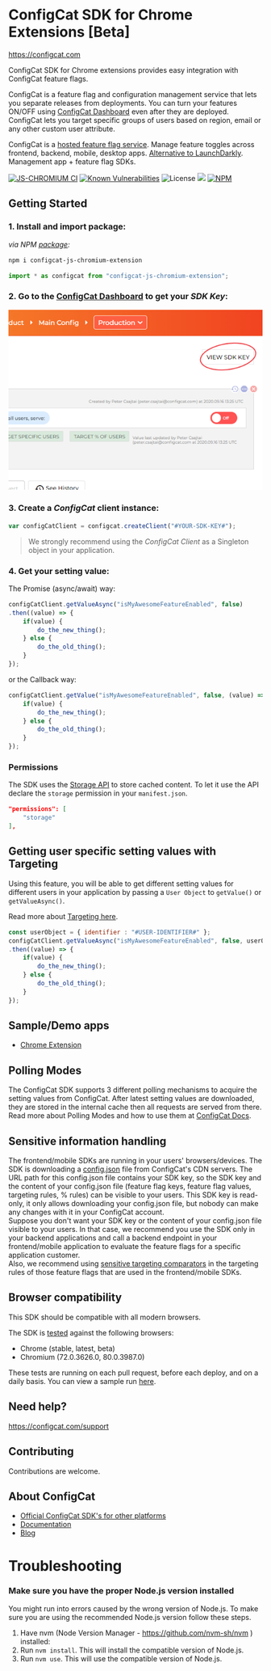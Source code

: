 # ConfigCat SDK for Chrome Extensions [Beta]
https://configcat.com

ConfigCat SDK for Chrome extensions provides easy integration with ConfigCat feature flags.

ConfigCat is a feature flag and configuration management service that lets you separate releases from deployments. You can turn your features ON/OFF using <a href="https://app.configcat.com" target="_blank">ConfigCat Dashboard</a> even after they are deployed. ConfigCat lets you target specific groups of users based on region, email or any other custom user attribute.

ConfigCat is a <a href="https://configcat.com" target="_blank">hosted feature flag service</a>. Manage feature toggles across frontend, backend, mobile, desktop apps. <a href="https://configcat.com" target="_blank">Alternative to LaunchDarkly</a>. Management app + feature flag SDKs.

[![JS-CHROMIUM CI](https://github.com/configcat/js-chromium-extension-sdk/actions/workflows/js-chromium-ci.yml/badge.svg?branch=master)](https://github.com/configcat/js-chromium-extension-sdk/actions/workflows/js-chromium-ci.yml) 
[![Known Vulnerabilities](https://snyk.io/test/github/configcat/js-chromium-extension-sdk/badge.svg?targetFile=package.json)](https://snyk.io/test/github/configcat/js-chromium-extension-sdk?targetFile=package.json) 
![License](https://img.shields.io/github/license/configcat/js-chromium-extension-sdk.svg) 
[![](https://data.jsdelivr.com/v1/package/npm/configcat-js-chromium-extension/badge)](https://www.jsdelivr.com/package/npm/configcat-js-chromium-extension)
[![NPM](https://nodei.co/npm/configcat-js-chromium-extension.png)](https://nodei.co/npm/configcat-js-chromium-extension/)

## Getting Started

### 1. Install and import package:

*via NPM [package](https://npmjs.com/package/configcat-js-chromium-extension):*
```PowerShell
npm i configcat-js-chromium-extension
```
```js
import * as configcat from "configcat-js-chromium-extension";
```

### 2. Go to the <a href="https://app.configcat.com/sdkkey" target="_blank">ConfigCat Dashboard</a> to get your *SDK Key*:
![SDK-KEY](https://raw.githubusercontent.com/ConfigCat/js-chromium-extension-sdk/master/media/readme02-3.png  "SDK-KEY")

### 3. Create a *ConfigCat* client instance:
```js
var configCatClient = configcat.createClient("#YOUR-SDK-KEY#");
```
> We strongly recommend using the *ConfigCat Client* as a Singleton object in your application.

### 4. Get your setting value:
The Promise (async/await) way:
```js
configCatClient.getValueAsync("isMyAwesomeFeatureEnabled", false)
.then((value) => {
    if(value) {
        do_the_new_thing();
    } else {
        do_the_old_thing();
    }
});
```
or the Callback way:
```js
configCatClient.getValue("isMyAwesomeFeatureEnabled", false, (value) => {
    if(value) {
        do_the_new_thing();
    } else {
        do_the_old_thing();
    }
});
```

### Permissions
The SDK uses the [Storage API](https://developer.chrome.com/docs/extensions/reference/storage/) to store cached content. To let it use the API declare the `storage` permission in your `manifest.json`.

```json
"permissions": [
    "storage"
],
```

## Getting user specific setting values with Targeting
Using this feature, you will be able to get different setting values for different users in your application by passing a `User Object` to `getValue()` or `getValueAsync()`.

Read more about [Targeting here](https://configcat.com/docs/advanced/targeting/).
```js
const userObject = { identifier : "#USER-IDENTIFIER#" };
configCatClient.getValueAsync("isMyAwesomeFeatureEnabled", false, userObject)
.then((value) => {
    if(value) {
        do_the_new_thing();
    } else {
        do_the_old_thing();
    }
});
```

## Sample/Demo apps
  - [Chrome Extension](https://github.com/configcat/js-chromium-extension-sdk/tree/master/samples/chrome-extension)

## Polling Modes
The ConfigCat SDK supports 3 different polling mechanisms to acquire the setting values from ConfigCat. After latest setting values are downloaded, they are stored in the internal cache then all requests are served from there. Read more about Polling Modes and how to use them at [ConfigCat Docs](https://configcat.com/docs/sdk-reference/js/#polling-modes).

## Sensitive information handling

The frontend/mobile SDKs are running in your users' browsers/devices. The SDK is downloading a [config.json](https://configcat.com/docs/requests/) file from ConfigCat's CDN servers. The URL path for this config.json file contains your SDK key, so the SDK key and the content of your config.json file (feature flag keys, feature flag values, targeting rules, % rules) can be visible to your users. 
This SDK key is read-only, it only allows downloading your config.json file, but nobody can make any changes with it in your ConfigCat account.  
Suppose you don't want your SDK key or the content of your config.json file visible to your users. In that case, we recommend you use the SDK only in your backend applications and call a backend endpoint in your frontend/mobile application to evaluate the feature flags for a specific application customer.  
Also, we recommend using [sensitive targeting comparators](https://configcat.com/docs/advanced/targeting/#sensitive-text-comparators) in the targeting rules of those feature flags that are used in the frontend/mobile SDKs.

## Browser compatibility
This SDK should be compatible with all modern browsers.

The SDK is [tested](https://github.com/configcat/js-chromium-extension-sdk/blob/master/.github/workflows/js-chromium-ci.yml) against the following browsers:
- Chrome (stable, latest, beta)
- Chromium (72.0.3626.0, 80.0.3987.0)

These tests are running on each pull request, before each deploy, and on a daily basis. 
You can view a sample run [here](https://github.com/configcat/js-chromium-extension-sdk/actions/runs/3583606237).

## Need help?
https://configcat.com/support

## Contributing
Contributions are welcome.

## About ConfigCat
- [Official ConfigCat SDK's for other platforms](https://github.com/configcat)
- [Documentation](https://configcat.com/docs)
- [Blog](https://blog.configcat.com)

# Troubleshooting
### Make sure you have the proper Node.js version installed
You might run into errors caused by the wrong version of Node.js. To make sure you are using the recommended Node.js version follow these steps.

1. Have nvm (Node Version Manager - https://github.com/nvm-sh/nvm ) installed:
1. Run `nvm install`. This will install the compatible version of Node.js.
1. Run `nvm use`. This will use the compatible version of Node.js.